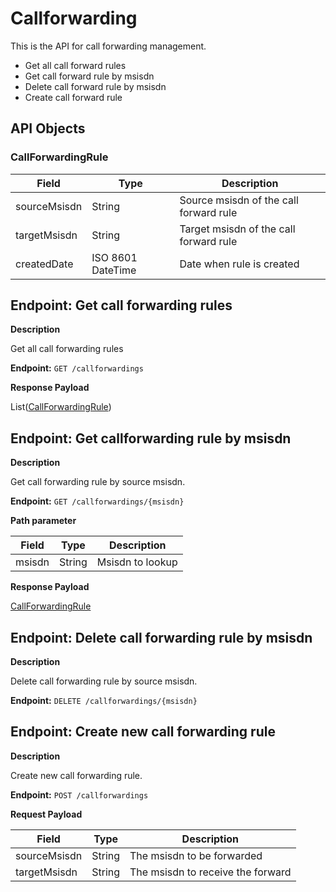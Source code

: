 # Callforwarding
This is the API for call forwarding management.

* Get all call forward rules
* Get call forward rule by msisdn
* Delete call forward rule by msisdn
* Create call forward rule

## API Objects

### CallForwardingRule
Field           | Type              | Description
------------    | ------------      | ------------
sourceMsisdn    | String            | Source msisdn of the call forward rule
targetMsisdn    | String            | Target msisdn of the call forward rule
createdDate     | ISO 8601 DateTime | Date when rule is created

## Endpoint: Get call forwarding rules

**Description**

Get all call forwarding rules

**Endpoint:** `GET /callforwardings`

**Response Payload**

List([CallForwardingRule](/api/call-forward/#callforwardingrule))

## Endpoint: Get callforwarding rule by msisdn

**Description**

Get call forwarding rule by source msisdn.

**Endpoint:** `GET /callforwardings/{msisdn}`

**Path parameter**

Field           | Type          | Description
------------    | ------------  | ------------
msisdn          | String        | Msisdn to lookup

**Response Payload**

[CallForwardingRule](/api/call-forward/#callforwardingrule)

## Endpoint: Delete call forwarding rule by msisdn

**Description**

Delete call forwarding rule by source msisdn.

**Endpoint:** `DELETE /callforwardings/{msisdn}`

## Endpoint: Create new call forwarding rule

**Description**

Create new call forwarding rule.

**Endpoint:** `POST /callforwardings`

**Request Payload**

Field           | Type          | Description
------------    | ------------  | ------------
sourceMsisdn    | String        | The msisdn to be forwarded
targetMsisdn    | String        | The msisdn to receive the forward
